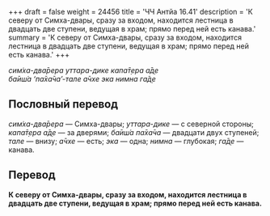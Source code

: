 +++
draft = false
weight = 24456
title = 'ЧЧ Антйа 16.41'
description = 'К северу от Симха-двары, сразу за входом, находится лестница в двадцать две ступени, ведущая в храм; прямо перед ней есть канава.'
summary = 'К северу от Симха-двары, сразу за входом, находится лестница в двадцать две ступени, ведущая в храм; прямо перед ней есть канава.'
+++

_сим̇ха-два̄рера уттара-дике капа̄т̣ера а̄д̣е  
ба̄иш́а ‘па̄ха̄ча’-тале а̄чхе эка нимна га̄д̣е_

## Пословный перевод

_сим̇ха_\-_два̄рера_ — Симха-двары; _уттара_\-_дике_ — с северной стороны; _капа̄т̣ера_ _а̄д̣е_ — за дверями; _ба̄иш́а_ _па̄ха̄ча_ — двадцати двух ступеней; _тале_ — внизу; _а̄чхе_ — есть; _эка_ — одна; _нимна_ — глубокая; _га̄д̣е_ — канава.

## Перевод

**К северу от Симха-двары, сразу за входом, находится лестница в двадцать две ступени, ведущая в храм; прямо перед ней есть канава.**
